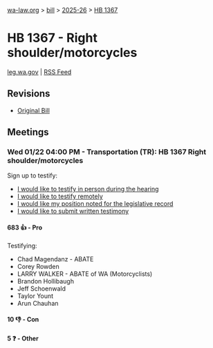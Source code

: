 [wa-law.org](/) > [bill](/bill/) > [2025-26](/bill/2025-26/) > [HB 1367](/bill/2025-26/hb/1367/)

# HB 1367 - Right shoulder/motorcycles
[leg.wa.gov](https://app.leg.wa.gov/billsummary?BillNumber=1367&Year=2025&Initiative=false) | [RSS Feed](./rss.xml)

## Revisions
* [Original Bill](1/)

## Meetings
### Wed 01/22 04:00 PM - Transportation (TR): HB 1367 Right shoulder/motorcycles
Sign up to testify:
* [I would like to testify in person during the hearing](https://app.leg.wa.gov/csi/Testifier/Add?chamber=House&mId=32473&aId=161854&caId=24938&tId=1)
* [I would like to testify remotely](https://app.leg.wa.gov/csi/Testifier/Add?chamber=House&mId=32473&aId=161854&caId=24938&tId=2)
* [I would like my position noted for the legislative record](https://app.leg.wa.gov/csi/Testifier/Add?chamber=House&mId=32473&aId=161854&caId=24938&tId=3)
* [I would like to submit written testimony](https://app.leg.wa.gov/csi/Testifier/Add?chamber=House&mId=32473&aId=161854&caId=24938&tId=4)

#### 683 👍 - Pro
Testifying:
* Chad Magendanz - ABATE
* Corey Rowden
* LARRY WALKER - ABATE of WA  (Motorcyclists)
* Brandon Hollibaugh
* Jeff Schoenwald
* Taylor Yount
* Arun Chauhan

#### 10 👎 - Con

#### 5 ❓ - Other
